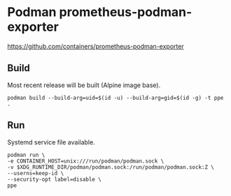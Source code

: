# Podman prometheus-podman-exporter

https://github.com/containers/prometheus-podman-exporter

## Build

Most recent release will be built (Alpine image base).

    podman build --build-arg=uid=$(id -u) --build-arg=gid=$(id -g) -t ppe .

## Run

Systemd service file available.

    podman run \
    -e CONTAINER_HOST=unix:///run/podman/podman.sock \
    -v $XDG_RUNTIME_DIR/podman/podman.sock:/run/podman/podman.sock:Z \
    --userns=keep-id \
    --security-opt label=disable \
    ppe
